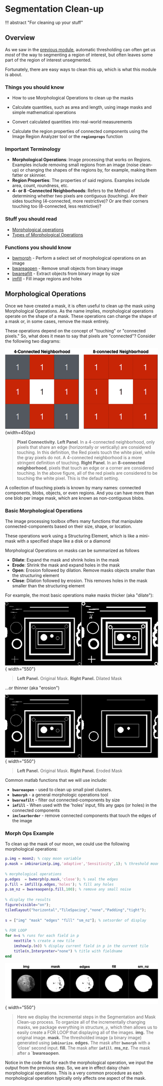 # Segmentation Clean-up

!!! abstract "For cleaning up your stuff"

## Overview

As we saw in the [previous module](ImageSegmentation.md), automatic thresholding can often get us *most* of the way to segmenting a region of interest, but often leaves some part of the region of interest unsegmented.

Fortunately, there are easy ways to clean this up, which is what this module is about.

### Things you should know

- How to use Morphological Operations to clean up the masks

- Calculate quantities, such as area and length, using image masks and simple mathematical operations

- Convert calculated quantities into real-world measurements

- Calculate the region properties of connected components using the Image Region Analyzer tool or the **`regionprops`** function

### Important Terminology

- **Morphological Operations**: Image processing that works on Regions. Examples include removing small regions from an image (noise clean-up) or changing the shapes of the regions by, for example, making them fatter or skinnier.
- **Region Properties**: The properties of said regions. Examples include area, count, roundness, etc.
- **4- or 8 -Connected Neighborhoods**: Refers to the Method of determining whether two pixels are contiguous (touching). Are their sides touching (4-connected, more restrictive)? Or are their corners touching too (8-connected, less restrictive)?

### Stuff you should read

- [Morphological operations](https://www.mathworks.com/help/images/morphological-filtering.html')
- [Types of Morphological Operations](https://www.mathworks.com/help/images/morphological-dilation-and-erosion.html)

### Functions you should know

- [bwmorph](https://www.mathworks.com/help/images/ref/bwmorph.html) - Perform a select set of morphological operations on an image
- [bwareaopen](https://www.mathworks.com/help/images/ref/bwareaopen.html') - Remove small objects from binary image
- [bwareafilt](https://www.mathworks.com/help/images/ref/bwareafilt.html') - Extract objects from binary image by size
- [imfill](https://www.mathworks.com/help/images/ref/imfill.html') - Fill image regions and holes

## Morphological Operations

Once we have created a mask, it is often useful to clean up the mask using Morphological Operations. As the name implies, morphological operations operate on the shape of a mask. These operations can change the shape of a mask or, in some cases, remove the mask entirely.

These operations depend on the concept of "touching" or "connected pixels." So, what does it mean to say that pixels are "connected"? Consider the following two diagrams:

![Connected Neighborhoods illustration][img_conn_neigh]{width=450px}

[img_conn_neigh]: images/connected_neighborhoods.png

>**Pixel Connectivity.**  **Left Panel**. In a 4-connected neighborhood, only pixels that share an edge (horizontally or vertically) are considered touching. In this definition, the Red pixels touch the white pixel, while the gray pixels do not.  A 4-connected neighborhood is a more stringent definition of touching. **Right Panel**. In an **8-connected neighborhood**, pixels that touch an edge or a corner are considered touching. In the above figure, all of the red pixels are considered to be touching the white pixel. This is the default setting.

A collection of touching pixels is known by many names: connected components, blobs, objects, or even regions. And you can have more than one blob per image mask, which are known as non-contiguous blobs.

### Basic Morphological Operations

The image processing toolbox offers many functions that manipulate connected-components based on their size, shape, or location.

These operations work using a Structuring Element, which is like a mini-mask with a specified shape like a disk or a diamond

Morphological Operations on masks can be summarized as follows

- **Dilate**: Expand the mask and shrink holes in the mask
- **Erode**: Shrink the mask and expand holes in the mask
- **Open**: Erosion followed by dilation.  Remove masks objects smaller than the structuring element
- **Close**: Dilation followed by erosion. This removes holes in the mask smaller than the structuring element

For example, the most basic operations make masks thicker (aka "dilate"):

![img-name](images/morph_dilate.png){ width="550"}

>**Left Panel.** Original Mask. **Right Panel.** Dilated Mask

…or thinner (aka "erosion")

![img-name](images/morph_erode.png){ width="550"}

>**Left Panel.** Original Mask. **Right Panel.** Eroded Mask

Common matlab functions that we will use include:

- **`bwareaopen`** - used to clean up small pixel clusters.
- **`bwmorph`** - a general morphologic operations tool
- **`bwareafilt`** - filter out connected-components by size
- **`imfill`** - When used with the 'holes' input, fills any gaps (or holes) in the connected components
- **`imclearborder`** - remove connected components that touch the edges of the image

### Morph Ops Example

To clean up the mask of our moon, we could use the following morphological operations:

```matlab linenums="1" title="Threshold Moon Image and Clean-up"
p.img = moon2; % copy moon variable
p.mask = imbinarize(p.img,'adaptive','Sensitivity',1); % threshold moon

% morphological operations
p.edges  = bwmorph(p.mask,'close'); % seal the edges
p.fill = imfill(p.edges,'holes'); % fill any holes
p.sm_nz = bwareaopen(p.fill,100); % remove any small noise

% display the results
figure(visible="on");
tiledlayout("horizontal","TileSpacing","none","Padding","tight");

s = ["img" "mask" "edges" "fill" "sm_nz"]; % setsorder of display

% FOR LOOP
for n=s % runs for each field in p
    nexttile % create a new tile
    imshow(p.(n)) % display current field in p in the current tile
    title(n,Interpreter="none") % title with fieldname
end
```

![img-name](images/moon2-morphOps.png){ width="550"}

>Here we display the incremental steps in the Segmentation and Mask Clean-up process. To organize all of the incrementally changing masks, we package everything in structure, *`p`*, which  then allows us to easily create a FOR LOOP that displaying all of the images. **img.** The original image. **mask.** The thresholded image (a binary image) generated using **`imbinarize`**. **edges.** The mask after **`bwmorph`** with a 'close' second input. **fill.** The mask after **`imfill`**. **ms_nz.** The mask after a **`bwareaopen**.

Notice in the code that for each the morphological operation, we input the output from the previous step. So, we are in effect daisy chain morphological operations. This is a very common procedure as each morphological operation typically only affects one aspect of the mask.
